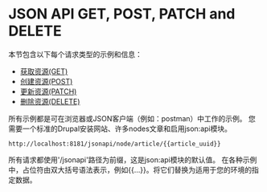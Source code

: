 JSON API GET, POST, PATCH and DELETE
====================================

本节包含以下每个请求类型的示例和信息：
* [获取资源(GET)](jsonapi/jsonapi_get.md)
* [创建资源(POST)](jsonapi/jsonapi_post.md)
* [更新资源(PATCH)](jsonapi/jsonapi_patch.md)
* [删除资源(DELETE)](jsonapi/jsonapi_delete.md)

所有示例都是可在浏览器或JSON客户端（例如：postman）中工作的示例。
您需要一个标准的Drupal安装网站、许多nodes文章和启用json:api模块。

`http://localhost:8181/jsonapi/node/article/{{article_uuid}}`


所有请求都使用'/jsonapi'路径为前缀，这是json:api模块的默认值。
在各种示例中，占位符由双大括号语法表示，例如{{…}}。将它们替换为适用于您的环境的指定数据。

